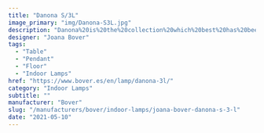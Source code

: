 ```yaml
---
title: "Danona S/3L"
image_primary: "img/Danona-S3L.jpg"
description: "Danona%20is%20the%20collection%20which%20best%20has%20been%20adapted%20to%20the%20changes%20in%20Bover.%20It%20has%20been%20present%20from%20the%20very%20beginning%2C%20a%20contemporaneous%20and%20timeless%20product%20adaptable%20to%20any%20environment.%20Danona%20is%20a%20product%20which%20can%20be%20customized%20and%20has%20a%20good%20quality-price%20balance.%0A%0A%0A%0A"
designer: "Joana Bover"
tags: 
  - "Table"
  - "Pendant"
  - "Floor"
  - "Indoor Lamps"
href: "https://www.bover.es/en/lamp/danona-3l/"
category: "Indoor Lamps"
subtitle: ""
manufacturer: "Bover"
slug: "/manufacturers/bover/indoor-lamps/joana-bover-danona-s-3-l"
date: "2021-05-10"
---
```

